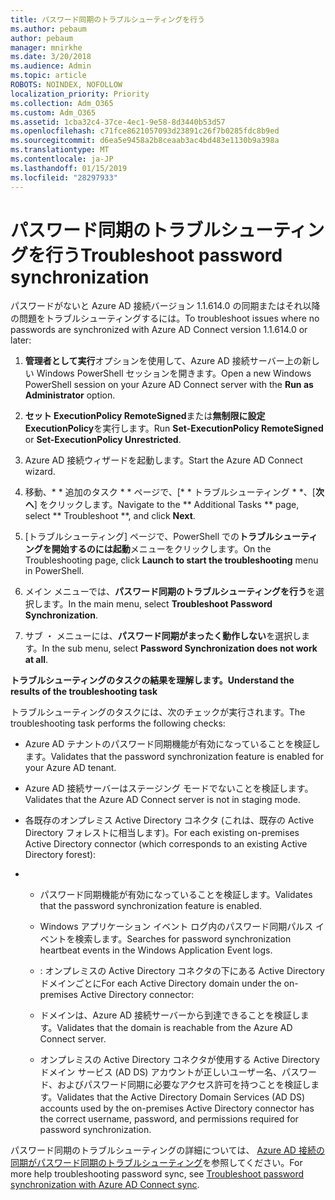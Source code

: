 ```yaml
---
title: パスワード同期のトラブルシューティングを行う
ms.author: pebaum
author: pebaum
manager: mnirkhe
ms.date: 3/20/2018
ms.audience: Admin
ms.topic: article
ROBOTS: NOINDEX, NOFOLLOW
localization_priority: Priority
ms.collection: Adm_O365
ms.custom: Adm_O365
ms.assetid: 1cba32c4-37ce-4ec1-9e58-8d3440b53d57
ms.openlocfilehash: c71fce8621057093d23891c26f7b0285fdc8b9ed
ms.sourcegitcommit: d6ea5e9458a2b8ceaab3ac4bd483e1130b9a398a
ms.translationtype: MT
ms.contentlocale: ja-JP
ms.lasthandoff: 01/15/2019
ms.locfileid: "28297933"
---
```

# <a name="troubleshoot-password-synchronization"></a><span data-ttu-id="b76dd-102">パスワード同期のトラブルシューティングを行う</span><span class="sxs-lookup"><span data-stu-id="b76dd-102">Troubleshoot password synchronization</span></span>

<span data-ttu-id="b76dd-103">パスワードがないと Azure AD 接続バージョン 1.1.614.0 の同期またはそれ以降の問題をトラブルシューティングするには。</span><span class="sxs-lookup"><span data-stu-id="b76dd-103">To troubleshoot issues where no passwords are synchronized with Azure AD Connect version 1.1.614.0 or later:</span></span>
  
1. <span data-ttu-id="b76dd-104">**管理者として実行**オプションを使用して、Azure AD 接続サーバー上の新しい Windows PowerShell セッションを開きます。</span><span class="sxs-lookup"><span data-stu-id="b76dd-104">Open a new Windows PowerShell session on your Azure AD Connect server with the **Run as Administrator** option.</span></span> 
    
2. <span data-ttu-id="b76dd-105">**セット ExecutionPolicy RemoteSigned**または**無制限に設定 ExecutionPolicy**を実行します。</span><span class="sxs-lookup"><span data-stu-id="b76dd-105">Run **Set-ExecutionPolicy RemoteSigned** or **Set-ExecutionPolicy Unrestricted**.</span></span> 
    
3. <span data-ttu-id="b76dd-106">Azure AD 接続ウィザードを起動します。</span><span class="sxs-lookup"><span data-stu-id="b76dd-106">Start the Azure AD Connect wizard.</span></span>
    
4. <span data-ttu-id="b76dd-107">移動、\* \* 追加のタスク \* \* ページで、[\* \* トラブルシューティング \* \*、[**次へ**] をクリックします。</span><span class="sxs-lookup"><span data-stu-id="b76dd-107">Navigate to the \*\* Additional Tasks \*\* page, select \*\* Troubleshoot \*\*, and click **Next**.</span></span> 
    
5. <span data-ttu-id="b76dd-108">[トラブルシューティング] ページで、PowerShell での**トラブルシューティングを開始するのには起動**メニューをクリックします。</span><span class="sxs-lookup"><span data-stu-id="b76dd-108">On the Troubleshooting page, click **Launch to start the troubleshooting** menu in PowerShell.</span></span> 
    
6. <span data-ttu-id="b76dd-109">メイン メニューでは、**パスワード同期のトラブルシューティングを行う**を選択します。</span><span class="sxs-lookup"><span data-stu-id="b76dd-109">In the main menu, select **Troubleshoot Password Synchronization**.</span></span> 
    
7. <span data-ttu-id="b76dd-110">サブ ・ メニューには、**パスワード同期がまったく動作しない**を選択します。</span><span class="sxs-lookup"><span data-stu-id="b76dd-110">In the sub menu, select **Password Synchronization does not work at all**.</span></span> 
    
 <span data-ttu-id="b76dd-111">**トラブルシューティングのタスクの結果を理解します。**</span><span class="sxs-lookup"><span data-stu-id="b76dd-111">**Understand the results of the troubleshooting task**</span></span>
  
<span data-ttu-id="b76dd-112">トラブルシューティングのタスクには、次のチェックが実行されます。</span><span class="sxs-lookup"><span data-stu-id="b76dd-112">The troubleshooting task performs the following checks:</span></span>
  
- <span data-ttu-id="b76dd-113">Azure AD テナントのパスワード同期機能が有効になっていることを検証します。</span><span class="sxs-lookup"><span data-stu-id="b76dd-113">Validates that the password synchronization feature is enabled for your Azure AD tenant.</span></span>
    
- <span data-ttu-id="b76dd-114">Azure AD 接続サーバーはステージング モードでないことを検証します。</span><span class="sxs-lookup"><span data-stu-id="b76dd-114">Validates that the Azure AD Connect server is not in staging mode.</span></span>
    
- <span data-ttu-id="b76dd-115">各既存のオンプレミス Active Directory コネクタ (これは、既存の Active Directory フォレストに相当します)。</span><span class="sxs-lookup"><span data-stu-id="b76dd-115">For each existing on-premises Active Directory connector (which corresponds to an existing Active Directory forest):</span></span>
    
- 
  - <span data-ttu-id="b76dd-116">パスワード同期機能が有効になっていることを検証します。</span><span class="sxs-lookup"><span data-stu-id="b76dd-116">Validates that the password synchronization feature is enabled.</span></span>
    
  - <span data-ttu-id="b76dd-117">Windows アプリケーション イベント ログ内のパスワード同期パルス イベントを検索します。</span><span class="sxs-lookup"><span data-stu-id="b76dd-117">Searches for password synchronization heartbeat events in the Windows Application Event logs.</span></span>
    
  - <span data-ttu-id="b76dd-118">: オンプレミスの Active Directory コネクタの下にある Active Directory ドメインごとに</span><span class="sxs-lookup"><span data-stu-id="b76dd-118">For each Active Directory domain under the on-premises Active Directory connector:</span></span>
    
  - <span data-ttu-id="b76dd-119">ドメインは、Azure AD 接続サーバーから到達できることを検証します。</span><span class="sxs-lookup"><span data-stu-id="b76dd-119">Validates that the domain is reachable from the Azure AD Connect server.</span></span>
    
  - <span data-ttu-id="b76dd-120">オンプレミスの Active Directory コネクタが使用する Active Directory ドメイン サービス (AD DS) アカウントが正しいユーザー名、パスワード、およびパスワード同期に必要なアクセス許可を持つことを検証します。</span><span class="sxs-lookup"><span data-stu-id="b76dd-120">Validates that the Active Directory Domain Services (AD DS) accounts used by the on-premises Active Directory connector has the correct username, password, and permissions required for password synchronization.</span></span>
    
<span data-ttu-id="b76dd-121">パスワード同期のトラブルシューティングの詳細については、 [Azure AD 接続の同期がパスワード同期のトラブルシューティング](https://docs.microsoft.com/en-us/azure/active-directory/connect/active-directory-aadconnectsync-troubleshoot-password-synchronization)を参照してください。</span><span class="sxs-lookup"><span data-stu-id="b76dd-121">For more help troubleshooting password sync, see [Troubleshoot password synchronization with Azure AD Connect sync](https://docs.microsoft.com/en-us/azure/active-directory/connect/active-directory-aadconnectsync-troubleshoot-password-synchronization).</span></span>
  

